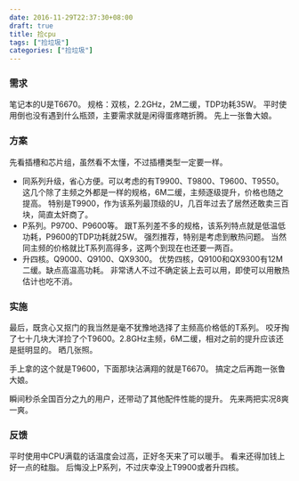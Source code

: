 ```yaml
---
date: 2016-11-29T22:37:30+08:00
draft: true
title: 捡cpu
tags: ["捡垃圾"]
categories: ["捡垃圾"]
---
```


### 需求
笔记本的U是T6670。
规格：双核，2.2GHz，2M二缓，TDP功耗35W。
平时使用倒也没有遇到什么瓶颈，主要需求就是闲得蛋疼瞎折腾。
先上一张鲁大娘。

### 方案
先看插槽和芯片组，虽然看不太懂，不过插槽类型一定要一样。

* 同系列升级，省心方便。可以考虑的有T9900、T9800、T9600、T9550。
这几个除了主频之外都是一样的规格，6M二缓，主频逐级提升，价格也随之提高。
特别是T9900，作为该系列最顶级的U，几百年过去了居然还敢卖三百块，简直太奸商了。
* P系列。P9700、P9600等。
跟T系列差不多的规格，该系列特点就是低温低功耗，P9600的TDP功耗就25W。
强烈推荐，特别是考虑到散热问题。
当然同主频的价格就比T系列高得多，这两个到现在也还要一两百。
* 升四核。Q9000、Q9100、QX9300。
优势四核，Q9100和QX9300有12M二缓。缺点高温高功耗。
非常诱人不过不确定装上去可以用，即使可以用散热估计也吃不消。

### 实施
最后，既贪心又抠门的我当然是毫不犹豫地选择了主频高价格低的T系列。
咬牙掏了七十几块大洋捡了个T9600。2.8GHz主频，6M二缓，相对之前的提升应该还是挺明显的。
晒几张照。

手上拿的这个就是T9600，下面那块沾满翔的就是T6670。
搞定之后再跑一张鲁大娘。

瞬间秒杀全国百分之九的用户，还带动了其他配件性能的提升。
先来两把实况8爽一爽。

### 反馈
平时使用中CPU满载的话温度会过高，正好冬天来了可以暖手。
看来还得加钱上好一点的硅脂。
后悔没上P系列，不过庆幸没上T9900或者升四核。
